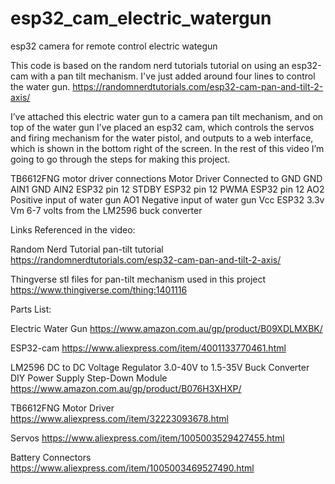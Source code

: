 # esp32_cam_electric_watergun
 esp32 camera for remote control electric wategun

This code is based on the random nerd tutorials tutorial on using an esp32-cam with a pan tilt mechanism. I've just added around four lines to control the water gun.
https://randomnerdtutorials.com/esp32-cam-pan-and-tilt-2-axis/

I’ve attached this electric water gun to a camera pan tilt mechanism, and on top of the water gun I’ve placed an esp32 cam, which controls the servos and firing mechanism for the water pistol, and outputs to a web interface, which is shown in the bottom right of the screen. In the rest of this video I’m going to go through the steps for making this project.

TB6612FNG motor driver connections
Motor Driver	  Connected to
GND	           GND
AIN1	          GND
AIN2	          ESP32 pin 12
STDBY	         ESP32 pin 12
PWMA	          ESP32 pin 12
AO2	           Positive input of water gun
AO1	           Negative input of water gun
Vcc	           ESP32 3.3v
Vm	            6-7 volts from the LM2596 buck converter

Links Referenced in the video:

Random Nerd Tutorial pan-tilt tutorial
https://randomnerdtutorials.com/esp32-cam-pan-and-tilt-2-axis/ 

Thingverse stl files for pan-tilt mechanism used in this project
https://www.thingiverse.com/thing:1401116 

Parts List:

Electric Water Gun
https://www.amazon.com.au/gp/product/B09XDLMXBK/ 

ESP32-cam
https://www.aliexpress.com/item/4001133770461.html 

LM2596 DC to DC Voltage Regulator 3.0-40V to 1.5-35V Buck Converter DIY Power Supply Step-Down Module
https://www.amazon.com.au/gp/product/B076H3XHXP/

TB6612FNG Motor Driver
https://www.aliexpress.com/item/32223093678.html 

Servos
https://www.aliexpress.com/item/1005003529427455.html 

Battery Connectors
https://www.aliexpress.com/item/1005003469527490.html 

